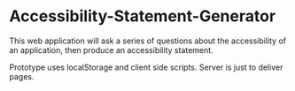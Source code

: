 # Accessibility-Statement-Generator
This web application will ask a series of questions about the accessibility of an application, then produce an accessibility statement.

Prototype uses localStorage and client side scripts. Server is just to deliver pages.
